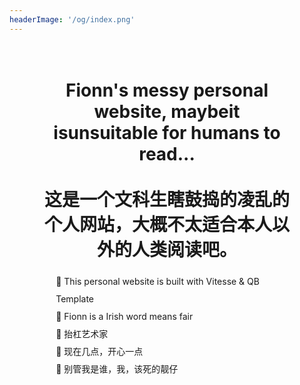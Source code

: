```yaml
---
headerImage: '/og/index.png'
---
```


  <HomeTitle style="display:block;"></HomeTitle>

  <div flex items-start text-base style="text-align:center;margin-left:auto;margin-right:auto;width:80%;">
  <h1 noBorder>
  <br/>
    <span text-sm float-left opacity-50 ml-2 font-normal style="text-align:left;">Fionn's messy personal website, maybeit isunsuitable for humans to read...
    <br/><br/>
    这是一个文科生瞎鼓捣的凌乱的个人网站，大概不太适合本人以外的人类阅读吧。</span>
  </h1>
</div>

<div text-sm margin-20px opacity-80 flex ml-8 font-normal style="text-align:left;margin-left:auto;margin-right:auto;width:80%; line-height: 2;">
<ul style="list-style-type:none;">
  <li>🚀 This personal website is built with Vitesse & QB Template</li>
  
  <li>🎃 Fionn is a Irish word means fair</li>
  
  <li>🌈 抬杠艺术家</li>
  
  <li>🌭 现在几点，开心一点</li>
  
  <li>🧐 别管我是谁，我，该死的靓仔</li>
  
</ul>
</div>
